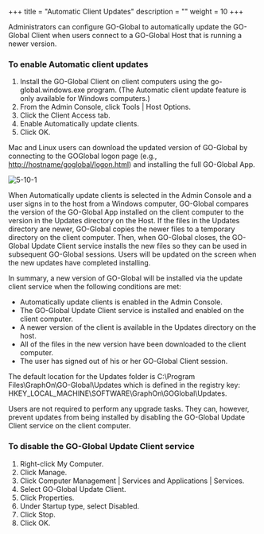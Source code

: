 +++
title = "Automatic Client Updates"
description = ""
weight = 10
+++

Administrators can configure GO-Global to automatically update the GO-Global Client when users connect to a GO-Global Host that is running a newer version.

### To enable Automatic client updates

1. Install the GO-Global Client on client computers using the go-global.windows.exe program. (The Automatic client update feature is only available for Windows computers.)
2. From the Admin Console, click Tools | Host Options.
3. Click the Client Access tab.
4. Enable Automatically update clients.
5. Click OK.

Mac and Linux users can download the updated version of GO-Global by connecting to the GOGlobal logon page (e.g., [http://hostname/goglobal/logon.html](http://hostname/goglobal/logon.html)) and installing the full GO-Global App.

![5-10-1](/img/5-10-1.png) 

When Automatically update clients is selected in the Admin Console and a user signs in to the host from a Windows computer, GO-Global compares the version of the GO-Global App installed on the client computer to the version in the Updates directory on the Host. If the files in the Updates directory are newer, GO-Global copies the newer files to a temporary directory on the client computer. Then, when GO-Global closes, the GO-Global Update Client service installs the new files so they can be used in subsequent GO-Global sessions. Users will be updated on the screen when the new updates have completed installing.

In summary, a new version of GO-Global will be installed via the update client service when the following conditions are met:

* Automatically update clients is enabled in the Admin Console.
* The GO-Global Update Client service is installed and enabled on the client computer.
* A newer version of the client is available in the Updates directory on the host.
* All of the files in the new version have been downloaded to the client computer.
* The user has signed out of his or her GO-Global Client session.

The default location for the Updates folder is C:\Program Files\GraphOn\GO-Global\Updates which is defined in the registry key: HKEY_LOCAL_MACHINE\SOFTWARE\GraphOn\GOGlobal\Updates.

Users are not required to perform any upgrade tasks. They can, however, prevent updates from being installed by disabling the GO-Global Update Client service on the client computer.

### To disable the GO-Global Update Client service

1. Right-click My Computer.
2. Click Manage.
3. Click Computer Management | Services and Applications | Services.
4. Select GO-Global Update Client.
5. Click Properties.
6. Under Startup type, select Disabled.
7. Click Stop.
8. Click OK.